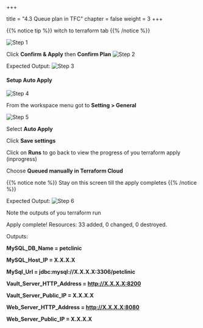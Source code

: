 +++

title = "4.3 Queue plan in TFC"
chapter = false
weight = 3
+++


{{% notice tip %}}
witch to terraform tab
{{% /notice %}}

![Step 1](/images/lab4/queue_plan.png)


Click __Confirm & Apply__ then __Confirm Plan__
![Step 2](/images/lab4/confim_and_apply.png)


Expected Output:
![Step 3](/images/lab4/apply_running.png)


#### Setup Auto Apply

![Step 4](/images/lab4/auto_apply1.png)

From the workspace menu got to __Setting > General__

![Step 5](/images/lab4/auto_apply2.png)

Select __Auto Apply__

Click __Save settings__

Click on __Runs__ to go back to view the progress of you terraform apply (inprogress)

Choose __Queued manually in Terraform Cloud__

{{% notice note %}}
Stay on this screen till the apply completes
{{% /notice %}}

Expected Output:
![Step 6](/images/lab4/tf_apply_complete.png)

Note the outputs of you terraform run 



Apply complete! Resources: 33 added, 0 changed, 0 destroyed.

Outputs:

__MySQL_DB_Name = petclinic__

__MySQL_Host_IP = X.X.X.X__

__MySql_Url = jdbc:mysql://X.X.X.X:3306/petclinic__

__Vault_Server_HTTP_Address = http://X.X.X.X:8200__

__Vault_Server_Public_IP = X.X.X.X__

__Web_Server_HTTP_Address = http://X.X.X.X:8080__

__Web_Server_Public_IP = X.X.X.X__

